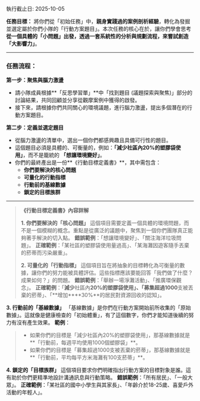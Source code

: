 執行截止日: 2025-10-05

**任務目標：** 將你們從「初始任務」中，**親身實踐過的案例剖析經驗**，轉化為發掘並選定屬於你們小隊的「行動方案題目」。本次任務的核心在於，讓你們學會思考**從一個具體的「小問題」出發，透過一套系統性的分析與規劃流程，來嘗試創造「大影響力」**。

---

### **任務流程：**

**第一步：聚焦與腦力激盪**

- 請小隊成員根據**「反思學習單」**中「找到題目 (議題探索與聚焦)」部分的討論結果，共同回顧並分享從觀摩案例中獲得的啟發。
- 接下來，請根據你們共同關心的環境議題，進行腦力激盪，提出多個潛在的行動方案題目。

**第二步：定義並選定題目**

- 從腦力激盪的清單中，選出一個你們都感興趣且具備可行性的題目。
- 這個題目必須是具體的、可衡量的，例如：**「減少社區內20%的塑膠袋使用」**，而不是籠統的 **「想讓環境變好」**。
- 你們的最終產出是一份**《行動目標定義書》**，其中需包含：
    - **你們要解決的核心問題**
    - **可量化的行動指標**
    - **行動前的基線數據**
    - **鎖定的目標族群**

---

>**《行動目標定義書》內容詳解**
>
>**1. 你們要解決的「核心問題」**
>這個項目需要定義一個具體的環境問題，而不是一個模糊的概念。重點是從廣泛的議題中，聚焦到一個你們團隊真正能夠著手解決的切入點。
>**錯誤範例**：「想讓環境變好」、「關注海洋垃圾問題」。
>**正確範例**：「某社區的塑膠袋使用量過高」、「某海灘因遊客隨手丟棄的菸蒂而污染嚴重」。
>
>**2. 可量化的「行動指標」**
這個項目旨在將抽象的目標轉化為可衡量的數據，讓你們的努力能被具體評估。這些指標應該要能回答「我們做了什麼？成果如何？」的問題。
**錯誤範例**：「舉辦一場淨灘活動」、「推廣環保觀念」。
**正確範例**：「**減少**社區內**20%的塑膠袋使用」、「募集超過1000**支被丟棄的菸蒂」、「**增加****30%**的居民對資源回收的認知」。
>
 **3. 行動前的「基線數據」**
「基線數據」是你們在行動方案開始前所收集的「原始數據」。這就像是健康檢查的「初始體重」，有了這個數字，你們才能知道後續的努力有沒有產生效果。
**範例**：
>- 如果你們的目標是「減少社區內20%的塑膠袋使用」，那基線數據就是**「行動前，每週平均使用1000個塑膠袋」**。
>- 如果你們的目標是「募集超過1000支被丟棄的菸蒂」，那基線數據就是**「行動前，平均每平方米海灘有100支菸蒂」**。
>
**4. 鎖定的「目標族群」**
這個項目要求你們明確指出行動方案的目標對象是誰。這有助於你們更精準地設計溝通訊息與行動策略。
**錯誤範例**：「所有居民」、「一般大眾」。
**正確範例**：「某社區的國中小學生與其家長」、「年齡介於18-25歲、喜愛戶外活動的年輕人」。
